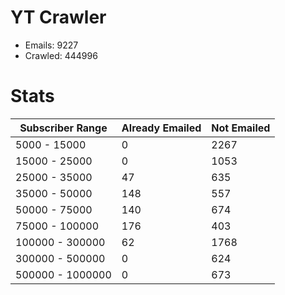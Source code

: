 # YT Crawler
- Emails: 9227
- Crawled: 444996

# Stats
| Subscriber Range  | Already Emailed | Not Emailed |
|-------|-------|-------|
| 5000 - 15000 | 0 | 2267 |
| 15000 - 25000 | 0 | 1053 |
| 25000 - 35000 | 47 | 635 |
| 35000 - 50000 | 148 | 557 |
| 50000 - 75000 | 140 | 674 |
| 75000 - 100000 | 176 | 403 |
| 100000 - 300000 | 62 | 1768 |
| 300000 - 500000 | 0 | 624 |
| 500000 - 1000000 | 0 | 673 |
